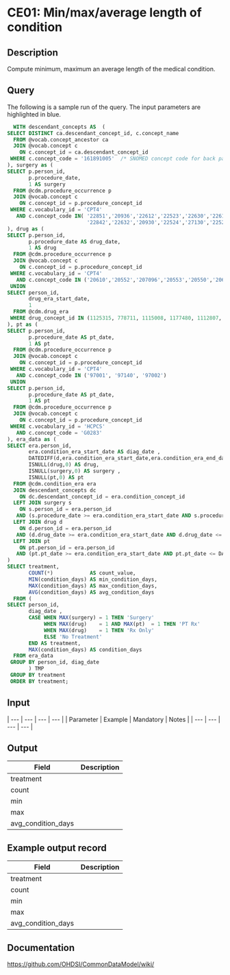 <!---
Group:condition era
Name:CE01 Min/max/average length of condition
Author:Patrick Ryan
CDM Version: 5.3
-->

# CE01: Min/max/average length of condition

## Description
Compute minimum, maximum an average length of the medical condition.

## Query
The following is a sample run of the query. The input parameters are highlighted in blue.

```sql
  WITH descendant_concepts AS  (
SELECT DISTINCT ca.descendant_concept_id, c.concept_name
  FROM @vocab.concept_ancestor ca
  JOIN @vocab.concept c
    ON c.concept_id = ca.descendant_concept_id
 WHERE c.concept_code = '161891005'  /* SNOMED concept code for back pain */
), surgery as (
SELECT p.person_id,
       p.procedure_date,
       1 AS surgery
  FROM @cdm.procedure_occurrence p
  JOIN @vocab.concept c
    ON c.concept_id = p.procedure_concept_id
 WHERE c.vocabulary_id = 'CPT4'
   AND c.concept_code IN( '22851','20936','22612','22523','22630','22614',
                          '22842','22632','20930','22524','27130','22525' )
), drug as (
SELECT p.person_id,
       p.procedure_date AS drug_date,
       1 AS drug
  FROM @cdm.procedure_occurrence p
  JOIN @vocab.concept c
    ON c.concept_id = p.procedure_concept_id
 WHERE c.vocabulary_id = 'CPT4'
   AND c.concept_code IN ('20610','20552','207096','20553','20550','20605' ,'20551','20600','23350')
 UNION
SELECT person_id,
       drug_era_start_date,
       1
  FROM @cdm.drug_era
 WHERE drug_concept_id IN (1125315, 778711, 1115008, 1177480, 1112807, 1506270)
), pt as (
SELECT p.person_id,
       p.procedure_date AS pt_date,
       1 AS pt
  FROM @cdm.procedure_occurrence p
  JOIN @vocab.concept c
    ON c.concept_id = p.procedure_concept_id
 WHERE c.vocabulary_id = 'CPT4'
   AND c.concept_code IN ('97001', '97140', '97002')
 UNION
SELECT p.person_id,
       p.procedure_date AS pt_date,
       1 AS pt
  FROM @cdm.procedure_occurrence p
  JOIN @vocab.concept c
    ON c.concept_id = p.procedure_concept_id
 WHERE c.vocabulary_id = 'HCPCS'
   AND c.concept_code = 'G0283'
), era_data as (
SELECT era.person_id,
       era.condition_era_start_date AS diag_date ,
       DATEDIFF(d,era.condition_era_start_date,era.condition_era_end_date) AS condition_days,
       ISNULL(drug,0) AS drug,
       ISNULL(surgery,0) AS surgery ,
       ISNULL(pt,0) AS pt
  FROM @cdm.condition_era era
  JOIN descendant_concepts dc
    ON dc.descendant_concept_id = era.condition_concept_id
  LEFT JOIN surgery s
    ON s.person_id = era.person_id
   AND (s.procedure_date >= era.condition_era_start_date AND s.procedure_date <= DATEADD(d,60,era.condition_era_start_date))
  LEFT JOIN drug d
    ON d.person_id = era.person_id
   AND (d.drug_date >= era.condition_era_start_date AND d.drug_date <= DATEADD(d,60,era.condition_era_start_date))
  LEFT JOIN pt
    ON pt.person_id = era.person_id
   AND (pt.pt_date >= era.condition_era_start_date AND pt.pt_date <= DATEADD(d,60,era.condition_era_start_date))
)  
SELECT treatment,
       COUNT(*)            AS count_value,
       MIN(condition_days) AS min_condition_days,
       MAX(condition_days) AS max_condition_days,
       AVG(condition_days) AS avg_condition_days
  FROM (
SELECT person_id,
       diag_date ,
       CASE WHEN MAX(surgery) = 1 THEN 'Surgery'
	        WHEN MAX(drug)    = 1 AND MAX(pt)  = 1 THEN 'PT Rx'
            WHEN MAX(drug)    = 1 THEN 'Rx Only'
            ELSE 'No Treatment'
       END AS treatment, 			
       MAX(condition_days) AS condition_days
  FROM era_data
 GROUP BY person_id, diag_date
       ) TMP
 GROUP BY treatment
 ORDER BY treatment;
```

## Input

| --- | --- | --- | --- |
|  Parameter |  Example |  Mandatory |  Notes |
| --- | --- | --- | --- |

## Output

|  Field |  Description |
| --- | --- |
| treatment |   |
| count |   |
| min |   |
| max |   |
| avg_condition_days |   |

## Example output record

|  Field |  Description |
| --- | --- |
| treatment |   |
| count |   |
| min |   |
| max |   |
| avg_condition_days |   |

## Documentation
https://github.com/OHDSI/CommonDataModel/wiki/
